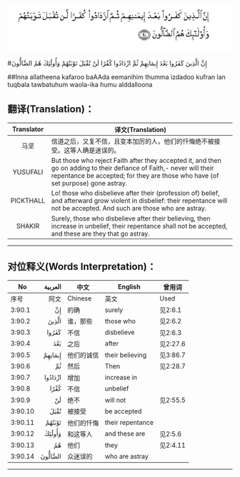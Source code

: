 ![003:090](images/003_090.gif)

#إِنَّ الَّذِينَ كَفَرُوا بَعْدَ إِيمَانِهِمْ ثُمَّ ازْدَادُوا كُفْرًا لَنْ تُقْبَلَ تَوْبَتُهُمْ وَأُولَٰئِكَ هُمُ الضَّالُّونَ 

##Inna allatheena kafaroo baAAda eemanihim thumma izdadoo kufran lan tuqbala tawbatuhum waola-ika humu alddalloona 

## 翻译(Translation)：

| Translator | 译文(Translation)                                            |
| :--------: | ------------------------------------------------------------ |
|    马坚    | 信道之后，又复不信，且变本加厉的人，他们的忏悔绝不被接受。这等人确是迷误的。 |
|  YUSUFALI  | But those who reject Faith after they accepted it, and then go on adding to their defiance of Faith,- never will their repentance be accepted; for they are those who have (of set purpose) gone astray. |
| PICKTHALL  | Lo! those who disbelieve after their (profession of) belief, and afterward grow violent in disbelief: their repentance will not be accepted. And such are those who are astray. |
|   SHAKIR   | Surely, those who disbelieve after their believing, then increase in unbelief, their repentance shall not be accepted, and these are they that go astray. |

---

## 对位释义(Words Interpretation)：

| No   | العربية | 中文    | English | 曾用词 |
| ---- | ------: | ------- | ------- | ------ |
| 序号 |    阿文 | Chinese | 英文    | Used   |
| 3:90.1  | إِنَّ      | 的确       | surely           | 见2:6.1  |
| 3:90.2  | الَّذِينَ   | 谁，那些   | those who        | 见2:6.2  |
| 3:90.3  | كَفَرُوا   | 不信       | disbelieve       | 见2:6.3  |
| 3:90.4  | بَعْدَ     | 之后       | after            | 见2:27.6 |
| 3:90.5  | إِيمَانِهِمْ | 他们的诚信 | their believing  | 见3:86.7 |
| 3:90.6  | ثُمَّ      | 然后       | Then             | 见2:28.7 |
| 3:90.7  | ازْدَادُوا | 增加       | increase in      |          |
| 3:90.8  | كُفْرًا    | 不信       | unbelief         |          |
| 3:90.9  | لَنْ      | 绝不       | will not         | 见2:55.5 |
| 3:90.10 | تُقْبَلَ    | 被接受     | be accepted      |          |
| 3:90.11 | تَوْبَتُهُمْ  | 他们的忏悔 | their repentance |          |
| 3:90.12 | وَأُولَٰئِكَ  | 和这等人   | and these are    | 见2:5.6  |
| 3:90.13 | هُمُ      | 他们       | they             | 见2:4.11 |
| 3:90.14 | الضَّالُّونَ | 众迷误的   | who are astray   |          |

---
